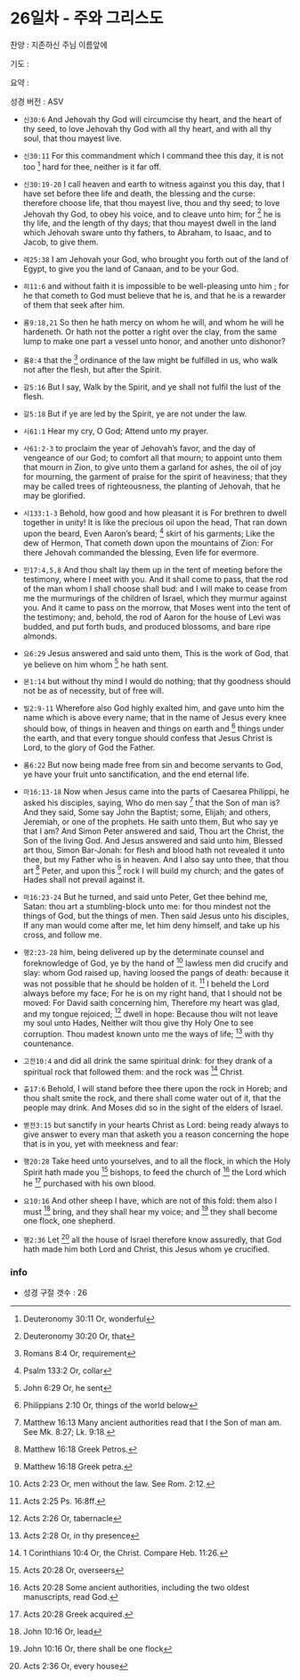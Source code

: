 # 26일차 - 주와 그리스도

찬양 : 지존하신 주님 이름앞에

기도 : 

요약 : 

성경 버전 : ASV

- `신30:6` And Jehovah thy God will circumcise thy heart, and the heart of thy seed, to love Jehovah thy God with all thy heart, and with all thy soul, that thou mayest live.

- `신30:11` For this commandment which I command thee this day, it is not too [^Deut30:11a] hard for thee, neither is it far off.
[^Deut30:11a]: Deuteronomy 30:11 Or, wonderful 


- `신30:19-20` I call heaven and earth to witness against you this day, that I have set before thee life and death, the blessing and the curse: therefore choose life, that thou mayest live, thou and thy seed; to love Jehovah thy God, to obey his voice, and to cleave unto him; for [^Deut30:20a] he is thy life, and the length of thy days; that thou mayest dwell in the land which Jehovah sware unto thy fathers, to Abraham, to Isaac, and to Jacob, to give them.
[^Deut30:20a]: Deuteronomy 30:20 Or, that 


- `레25:38` I am Jehovah your God, who brought you forth out of the land of Egypt, to give you the land of Canaan, and to be your God.

- `히11:6` and without faith it is impossible to be well-pleasing unto him ; for he that cometh to God must believe that he is, and that he is a rewarder of them that seek after him.

- `롬9:18,21` So then he hath mercy on whom he will, and whom he will he hardeneth. Or hath not the potter a right over the clay, from the same lump to make one part a vessel unto honor, and another unto dishonor?

- `롬8:4` that the [^Rom8:4a] ordinance of the law might be fulfilled in us, who walk not after the flesh, but after the Spirit.
[^Rom8:4a]: Romans 8:4 Or, requirement 


- `갈5:16` But I say, Walk by the Spirit, and ye shall not fulfil the lust of the flesh.

- `갈5:18` But if ye are led by the Spirit, ye are not under the law.

- `시61:1` Hear my cry, O God; Attend unto my prayer.

- `사61:2-3` to proclaim the year of Jehovah’s favor, and the day of vengeance of our God; to comfort all that mourn; to appoint unto them that mourn in Zion, to give unto them a garland for ashes, the oil of joy for mourning, the garment of praise for the spirit of heaviness; that they may be called trees of righteousness, the planting of Jehovah, that he may be glorified.

- `시133:1-3` Behold, how good and how pleasant it is For brethren to dwell together in unity! It is like the precious oil upon the head, That ran down upon the beard, Even Aaron’s beard; [^Ps133:2a] skirt of his garments; Like the dew of Hermon, That cometh down upon the mountains of Zion: For there Jehovah commanded the blessing, Even life for evermore.
[^Ps133:2a]: Psalm 133:2 Or, collar 


- `민17:4,5,8` And thou shalt lay them up in the tent of meeting before the testimony, where I meet with you. And it shall come to pass, that the rod of the man whom I shall choose shall bud: and I will make to cease from me the murmurings of the children of Israel, which they murmur against you. And it came to pass on the morrow, that Moses went into the tent of the testimony; and, behold, the rod of Aaron for the house of Levi was budded, and put forth buds, and produced blossoms, and bare ripe almonds.

- `요6:29` Jesus answered and said unto them, This is the work of God, that ye believe on him whom [^John6:29a] he hath sent.
[^John6:29a]: John 6:29 Or, he sent 


- `몬1:14` but without thy mind I would do nothing; that thy goodness should not be as of necessity, but of free will.

- `빌2:9-11` Wherefore also God highly exalted him, and gave unto him the name which is above every name; that in the name of Jesus every knee should bow, of things in heaven and things on earth and [^Phil2:10a] things under the earth, and that every tongue should confess that Jesus Christ is Lord, to the glory of God the Father.
[^Phil2:10a]: Philippians 2:10 Or, things of the world below 


- `롬6:22` But now being made free from sin and become servants to God, ye have your fruit unto sanctification, and the end eternal life.

- `마16:13-18` Now when Jesus came into the parts of Caesarea Philippi, he asked his disciples, saying, Who do men say [^Matt16:13a] that the Son of man is? And they said, Some say John the Baptist; some, Elijah; and others, Jeremiah, or one of the prophets. He saith unto them, But who say ye that I am? And Simon Peter answered and said, Thou art the Christ, the Son of the living God. And Jesus answered and said unto him, Blessed art thou, Simon Bar-Jonah: for flesh and blood hath not revealed it unto thee, but my Father who is in heaven. And I also say unto thee, that thou art [^Matt16:18a] Peter, and upon this [^Matt16:18b] rock I will build my church; and the gates of Hades shall not prevail against it.
[^Matt16:13a]: Matthew 16:13 Many ancient authorities read that I the Son of man am. See Mk. 8:27; Lk. 9:18. 
[^Matt16:18a]: Matthew 16:18 Greek Petros. 
[^Matt16:18b]: Matthew 16:18 Greek petra. 


- `마16:23-24` But he turned, and said unto Peter, Get thee behind me, Satan: thou art a stumbling-block unto me: for thou mindest not the things of God, but the things of men. Then said Jesus unto his disciples, If any man would come after me, let him deny himself, and take up his cross, and follow me.

- `행2:23-28` him, being delivered up by the determinate counsel and foreknowledge of God, ye by the hand of [^Acts2:23a] lawless men did crucify and slay: whom God raised up, having loosed the pangs of death: because it was not possible that he should be holden of it. [^Acts2:25a] I beheld the Lord always before my face; For he is on my right hand, that I should not be moved: For David saith concerning him, Therefore my heart was glad, and my tongue rejoiced; [^Acts2:26a] dwell in hope: Because thou wilt not leave my soul unto Hades, Neither wilt thou give thy Holy One to see corruption. Thou madest known unto me the ways of life; [^Acts2:28a] with thy countenance.
[^Acts2:23a]: Acts 2:23 Or, men without the law. See Rom. 2:12. 
[^Acts2:25a]: Acts 2:25 Ps. 16:8ff. 
[^Acts2:26a]: Acts 2:26 Or, tabernacle 
[^Acts2:28a]: Acts 2:28 Or, in thy presence 


- `고전10:4` and did all drink the same spiritual drink: for they drank of a spiritual rock that followed them: and the rock was [^1Cor10:4a] Christ.
[^1Cor10:4a]: 1 Corinthians 10:4 Or, the Christ. Compare Heb. 11:26. 


- `출17:6` Behold, I will stand before thee there upon the rock in Horeb; and thou shalt smite the rock, and there shall come water out of it, that the people may drink. And Moses did so in the sight of the elders of Israel.

- `벧전3:15` but sanctify in your hearts Christ as Lord: being ready always to give answer to every man that asketh you a reason concerning the hope that is in you, yet with meekness and fear:

- `행20:28` Take heed unto yourselves, and to all the flock, in which the Holy Spirit hath made you [^Acts20:28a] bishops, to feed the church of [^Acts20:28b] the Lord which he [^Acts20:28c] purchased with his own blood.
[^Acts20:28a]: Acts 20:28 Or, overseers 
[^Acts20:28b]: Acts 20:28 Some ancient authorities, including the two oldest manuscripts, read God. 
[^Acts20:28c]: Acts 20:28 Greek acquired. 


- `요10:16` And other sheep I have, which are not of this fold: them also I must [^John10:16a] bring, and they shall hear my voice; and [^John10:16b] they shall become one flock, one shepherd.
[^John10:16a]: John 10:16 Or, lead 
[^John10:16b]: John 10:16 Or, there shall be one flock 


- `행2:36` Let [^Acts2:36a] all the house of Israel therefore know assuredly, that God hath made him both Lord and Christ, this Jesus whom ye crucified.
[^Acts2:36a]: Acts 2:36 Or, every house 


### info

- 성경 구절 갯수 : 26